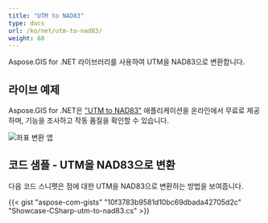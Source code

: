 ```yaml
---
title: "UTM to NAD83"
type: docs
url: /ko/net/utm-to-nad83/
weight: 60
---
```


Aspose.GIS for .NET 라이브러리를 사용하여 UTM을 NAD83으로 변환합니다.

## **라이브 예제**

Aspose.GIS for .NET은 ["UTM to NAD83"](https://products.aspose.app/gis/transformation/utm-to-nad83) 애플리케이션을 온라인에서 무료로 제공하며, 기능을 조사하고 작동 품질을 확인할 수 있습니다.

![좌표 변환 앱](transform-coordinates.png)

## **코드 샘플 - UTM을 NAD83으로 변환**

다음 코드 스니펫은 점에 대한 UTM을 NAD83으로 변환하는 방법을 보여줍니다.

{{< gist "aspose-com-gists" "10f3783b9581d10bc69dbada42705d2c" "Showcase-CSharp-utm-to-nad83.cs" >}}
